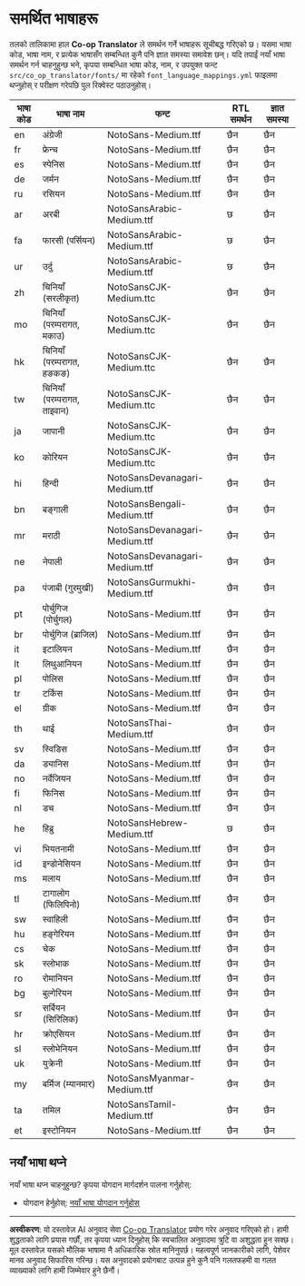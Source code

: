 <!--
CO_OP_TRANSLATOR_METADATA:
{
  "original_hash": "badae5ee6451cc1a6e367cfe5ba92efa",
  "translation_date": "2025-10-15T02:53:20+00:00",
  "source_file": "getting_started/supported-languages.md",
  "language_code": "ne"
}
-->
# समर्थित भाषाहरू

तलको तालिकामा हाल **Co-op Translator** ले समर्थन गर्ने भाषाहरू सूचीबद्ध गरिएको छ। यसमा भाषा कोड, भाषा नाम, र प्रत्येक भाषासँग सम्बन्धित कुनै पनि ज्ञात समस्या समावेश छन्। यदि तपाईं नयाँ भाषा समर्थन गर्न चाहनुहुन्छ भने, कृपया सम्बन्धित भाषा कोड, नाम, र उपयुक्त फन्ट `src/co_op_translator/fonts/` मा रहेको `font_language_mappings.yml` फाइलमा थप्नुहोस् र परीक्षण गरेपछि पुल रिक्वेस्ट पठाउनुहोस्।

| भाषा कोड      | भाषा नाम                | फन्ट                              | RTL समर्थन  | ज्ञात समस्या  |
|---------------|------------------------|-----------------------------------|-------------|--------------|
| en            | अंग्रेजी               | NotoSans-Medium.ttf               | छैन         | छैन          |
| fr            | फ्रेन्च                | NotoSans-Medium.ttf               | छैन         | छैन          |
| es            | स्पेनिस                | NotoSans-Medium.ttf               | छैन         | छैन          |
| de            | जर्मन                  | NotoSans-Medium.ttf               | छैन         | छैन          |
| ru            | रसियन                  | NotoSans-Medium.ttf               | छैन         | छैन          |
| ar            | अरबी                   | NotoSansArabic-Medium.ttf         | छ           | छैन          |
| fa            | फारसी (पर्सियन)        | NotoSansArabic-Medium.ttf         | छ           | छैन          |
| ur            | उर्दु                   | NotoSansArabic-Medium.ttf         | छ           | छैन          |
| zh            | चिनियाँ (सरलीकृत)      | NotoSansCJK-Medium.ttc            | छैन         | छैन          |
| mo            | चिनियाँ (परम्परागत, मकाउ) | NotoSansCJK-Medium.ttc        | छैन         | छैन          |
| hk            | चिनियाँ (परम्परागत, हङकङ) | NotoSansCJK-Medium.ttc        | छैन         | छैन          |
| tw            | चिनियाँ (परम्परागत, ताइवान) | NotoSansCJK-Medium.ttc       | छैन         | छैन          |
| ja            | जापानी                 | NotoSansCJK-Medium.ttc            | छैन         | छैन          |
| ko            | कोरियन                 | NotoSansCJK-Medium.ttc            | छैन         | छैन          |
| hi            | हिन्दी                  | NotoSansDevanagari-Medium.ttf     | छैन         | छैन          |
| bn            | बङ्गाली                 | NotoSansBengali-Medium.ttf        | छैन         | छैन          |
| mr            | मराठी                   | NotoSansDevanagari-Medium.ttf     | छैन         | छैन          |
| ne            | नेपाली                  | NotoSansDevanagari-Medium.ttf     | छैन         | छैन          |
| pa            | पंजाबी (गुरमुखी)       | NotoSansGurmukhi-Medium.ttf       | छैन         | छैन          |
| pt            | पोर्चुगिज (पोर्चुगल)    | NotoSans-Medium.ttf               | छैन         | छैन          |
| br            | पोर्चुगिज (ब्राजिल)     | NotoSans-Medium.ttf               | छैन         | छैन          |
| it            | इटालियन                | NotoSans-Medium.ttf               | छैन         | छैन          |
| lt            | लिथुआनियन              | NotoSans-Medium.ttf               | छैन         | छैन          |
| pl            | पोलिस                  | NotoSans-Medium.ttf               | छैन         | छैन          |
| tr            | टर्किस                 | NotoSans-Medium.ttf               | छैन         | छैन          |
| el            | ग्रीक                  | NotoSans-Medium.ttf               | छैन         | छैन          |
| th            | थाई                    | NotoSansThai-Medium.ttf           | छैन         | छैन          |
| sv            | स्विडिस                | NotoSans-Medium.ttf               | छैन         | छैन          |
| da            | ड्यानिस                | NotoSans-Medium.ttf               | छैन         | छैन          |
| no            | नर्वेजियन              | NotoSans-Medium.ttf               | छैन         | छैन          |
| fi            | फिनिस                  | NotoSans-Medium.ttf               | छैन         | छैन          |
| nl            | डच                     | NotoSans-Medium.ttf               | छैन         | छैन          |
| he            | हिब्रु                  | NotoSansHebrew-Medium.ttf         | छ           | छैन          |
| vi            | भियतनामी               | NotoSans-Medium.ttf               | छैन         | छैन          |
| id            | इन्डोनेसियन            | NotoSans-Medium.ttf               | छैन         | छैन          |
| ms            | मलाय                   | NotoSans-Medium.ttf               | छैन         | छैन          |
| tl            | टागालोग (फिलिपिनो)     | NotoSans-Medium.ttf               | छैन         | छैन          |
| sw            | स्वाहिली                | NotoSans-Medium.ttf               | छैन         | छैन          |
| hu            | हङ्गेरियन              | NotoSans-Medium.ttf               | छैन         | छैन          |
| cs            | चेक                    | NotoSans-Medium.ttf               | छैन         | छैन          |
| sk            | स्लोभाक                | NotoSans-Medium.ttf               | छैन         | छैन          |
| ro            | रोमानियन               | NotoSans-Medium.ttf               | छैन         | छैन          |
| bg            | बुल्गेरियन             | NotoSans-Medium.ttf               | छैन         | छैन          |
| sr            | सर्बियन (सिरिलिक)      | NotoSans-Medium.ttf               | छैन         | छैन          |
| hr            | क्रोएसियन              | NotoSans-Medium.ttf               | छैन         | छैन          |
| sl            | स्लोभेनियन             | NotoSans-Medium.ttf               | छैन         | छैन          |
| uk            | युक्रेनी               | NotoSans-Medium.ttf               | छैन         | छैन          |
| my            | बर्मिज (म्यानमार)      | NotoSansMyanmar-Medium.ttf        | छैन         | छैन          |
| ta            | तमिल                   | NotoSansTamil-Medium.ttf          | छैन         | छैन          |
| et            | इस्टोनियन              | NotoSans-Medium.ttf               | छैन         | छैन          |

## नयाँ भाषा थप्ने

नयाँ भाषा थप्न चाहनुहुन्छ? कृपया योगदान मार्गदर्शन पालना गर्नुहोस्:

- योगदान हेर्नुहोस्: [नयाँ भाषा योगदान गर्नुहोस्](../CONTRIBUTING.md#contribute-a-new-language)

---

**अस्वीकरण**:
यो दस्तावेज़ AI अनुवाद सेवा [Co-op Translator](https://github.com/Azure/co-op-translator) प्रयोग गरेर अनुवाद गरिएको हो। हामी शुद्धताको लागि प्रयास गर्छौं, तर कृपया ध्यान दिनुहोस् कि स्वचालित अनुवादमा त्रुटि वा अशुद्धता हुन सक्छ। मूल दस्तावेज़ यसको मौलिक भाषामा नै अधिकारिक स्रोत मानिनुपर्छ। महत्वपूर्ण जानकारीको लागि, पेशेवर मानव अनुवाद सिफारिस गरिन्छ। यस अनुवादको प्रयोगबाट उत्पन्न हुने कुनै पनि गलतफहमी वा गलत व्याख्याको लागि हामी जिम्मेवार हुने छैनौं।